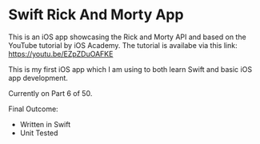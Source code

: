 # Swift Rick And Morty App

This is an iOS app showcasing the Rick and Morty API and based on the YouTube
tutorial by iOS Academy. The tutorial is availabe via this link:
https://youtu.be/EZpZDuOAFKE 

This is my first iOS app which I am using to both learn Swift and basic iOS
app development.

Currently on Part 6 of 50.

Final Outcome:
- Written in Swift
- Unit Tested
